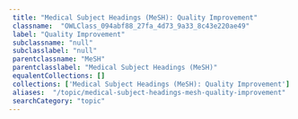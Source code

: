 ```yaml
--- 
 title: "Medical Subject Headings (MeSH): Quality Improvement" 
 classname:  "OWLClass_094abf88_27fa_4d73_9a33_8c43e220ae49" 
 label: "Quality Improvement" 
 subclassname: "null" 
 subclasslabel: "null" 
 parentclassname: "MeSH" 
 parentclasslabel: "Medical Subject Headings (MeSH)" 
 equalentCollections: [] 
 collections: ['Medical Subject Headings (MeSH): Quality Improvement']
 aliases:  "/topic/medical-subject-headings-mesh-quality-improvement"  
 searchCategory: "topic" 
---
```

